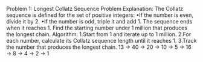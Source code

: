 Problem 1: Longest Collatz Sequence
Problem Explanation: The Collatz sequence is defined for the set of positive integers:
•If the number is even, divide it by 2.
•If the number is odd, triple it and add 1. The sequence ends when it reaches 1. Find the starting 
number under 1 million that produces the longest chain.
Algorithm:
1.Start from 1 and iterate up to 1 million.
2.For each number, calculate its Collatz sequence length until it reaches 1.
3.Track the number that produces the longest chain.
 13 → 40 → 20 → 10 → 5 → 16 → 8 → 4 → 2 → 1




 